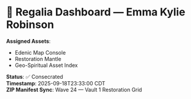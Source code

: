 # 🧬 Regalia Dashboard — Emma Kylie Robinson

**Assigned Assets**:
- Edenic Map Console
- Restoration Mantle
- Geo-Spiritual Asset Index

**Status**: ✅ Consecrated  
**Timestamp**: 2025-09-18T23:33:00 CDT  
**ZIP Manifest Sync**: Wave 24 — Vault 1 Restoration Grid

